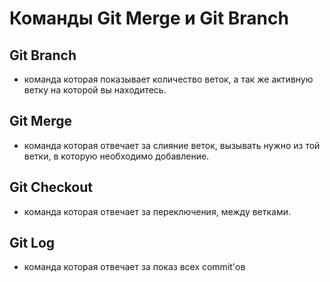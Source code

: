 # Команды Git Merge и Git Branch

## Git Branch 
- команда которая показывает количество веток, а так же активную ветку на которой вы находитесь. 

## Git Merge 
- команда которая отвечает за слияние веток, вызывать нужно из той ветки, в которую необходимо добавление.

## Git Checkout
- команда которая отвечает за переключения, между ветками.

## Git Log
- команда которая отвечает за показ всех commit'ов